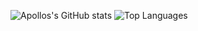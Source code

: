 ![Apollos's GitHub stats](https://github-readme-stats.vercel.app/api?username=Apollointhehouse&show_icons=true&theme=tokyonight)
![Top Languages](https://github-readme-stats.vercel.app/api/top-langs/?username=Apollointhehouse&theme=tokyonight)

